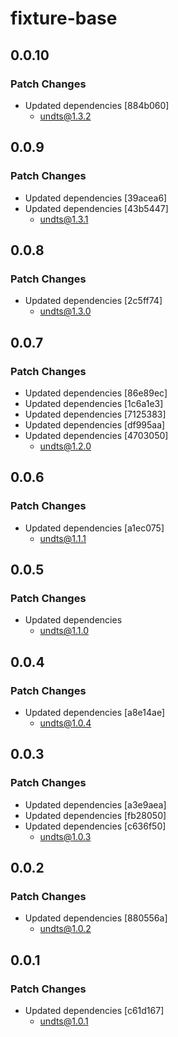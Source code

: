 # fixture-base

## 0.0.10

### Patch Changes

- Updated dependencies [884b060]
  - undts@1.3.2

## 0.0.9

### Patch Changes

- Updated dependencies [39acea6]
- Updated dependencies [43b5447]
  - undts@1.3.1

## 0.0.8

### Patch Changes

- Updated dependencies [2c5ff74]
  - undts@1.3.0

## 0.0.7

### Patch Changes

- Updated dependencies [86e89ec]
- Updated dependencies [1c6a1e3]
- Updated dependencies [7125383]
- Updated dependencies [df995aa]
- Updated dependencies [4703050]
  - undts@1.2.0

## 0.0.6

### Patch Changes

- Updated dependencies [a1ec075]
  - undts@1.1.1

## 0.0.5

### Patch Changes

- Updated dependencies
  - undts@1.1.0

## 0.0.4

### Patch Changes

- Updated dependencies [a8e14ae]
  - undts@1.0.4

## 0.0.3

### Patch Changes

- Updated dependencies [a3e9aea]
- Updated dependencies [fb28050]
- Updated dependencies [c636f50]
  - undts@1.0.3

## 0.0.2

### Patch Changes

- Updated dependencies [880556a]
  - undts@1.0.2

## 0.0.1

### Patch Changes

- Updated dependencies [c61d167]
  - undts@1.0.1
